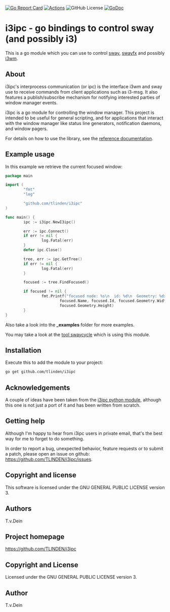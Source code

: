 [![Go Report Card](https://goreportcard.com/badge/github.com/tlinden/i3ipc)](https://goreportcard.com/report/github.com/tlinden/i3ipc) 
[![Actions](https://github.com/tlinden/i3ipc/actions/workflows/ci.yaml/badge.svg)](https://github.com/tlinden/i3ipc/actions)
![GitHub License](https://img.shields.io/github/license/tlinden/i3ipc)
[![GoDoc](https://godoc.org/github.com/tlinden/i3ipc?status.svg)](https://godoc.org/github.com/tlinden/i3ipc)

# i3ipc - go bindings to control sway (and possibly i3)

This is a go module which you can use to control [sway](https://swaywm.org/),
[swayfx](https://github.com/WillPower3309/swayfx) and possibly [i3wm](http://i3wm.org/).

## About
i3ipc's interprocess communication (or ipc)  is the interface i3wm and
sway  use  to  receive  commands  from  client  applications  such  as
i3-msg. It  also features a publish/subscribe  mechanism for notifying
interested parties of window manager events.

i3ipc is a go module for  controlling the window manager. This project
is intended to  be useful for general scripting,  and for applications
that interact  with the  window manager  like status  line generators,
notification daemons, and window pagers.

For details on how to use the library, see the
[reference documentation](https://godoc.org/github.com/tlinden/i3ipc).

## Example usage

In this example we retrieve the current focused window:

```go
package main

import (
        "fmt"
        "log"

        "github.com/tlinden/i3ipc"
)

func main() {
        ipc := i3ipc.NewI3ipc()

        err := ipc.Connect()
        if err != nil {
                log.Fatal(err)
        }
        defer ipc.Close()

        tree, err := ipc.GetTree()
        if err != nil {
                log.Fatal(err)
        }

        focused := tree.FindFocused()

        if focused != nil {
                fmt.Printf("focused node: %s\n  id: %d\n  Geometry: %dx%d\n",
                        focused.Name, focused.Id, focused.Geometry.Width,
                        focused.Geometry.Height)
        }
}
```

Also take a look into the **_examples** folder for more examples.

You may take a look at the [tool swaycycle](https://github.com/tlinden/swaycycle)
which is using this module.

## Installation

Execute this to add the module to your project:
```sh
go get github.com/tlinden/i3ipc
```

## Acknowledgements

A  couple   of  ideas   have  been  taken   from  the   [i3ipc  python
module](https://github.com/altdesktop/i3ipc-python/),   although  this
one is not just a port of it and has been written from scratch.

## Getting help

Although I'm happy to hear from i3ipc users in private email, that's the
best way for me to forget to do something.

In order to report a bug,  unexpected behavior, feature requests or to
submit    a    patch,    please    open   an    issue    on    github:
https://github.com/TLINDEN/i3ipc/issues.

## Copyright and license

This software is licensed under the GNU GENERAL PUBLIC LICENSE version 3.

## Authors

T.v.Dein <tom AT vondein DOT org>

## Project homepage

https://github.com/TLINDEN/i3ipc

## Copyright and License

Licensed under the GNU GENERAL PUBLIC LICENSE version 3.

## Author

T.v.Dein <tom AT vondein DOT org>

